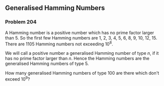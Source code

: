﻿## Generalised Hamming Numbers
### Problem 204

A Hamming number is a positive number which has no prime factor larger than 5.
So the first few Hamming numbers are 1, 2, 3, 4, 5, 6, 8, 9, 10, 12, 15.
There are 1105 Hamming numbers not exceeding 10<sup>8</sup>.

We will call a positive number a generalised Hamming number of type $n$, if it has no prime factor larger than $n$.
Hence the Hamming numbers are the generalised Hamming numbers of type 5.

How many generalised Hamming numbers of type 100 are there which don't exceed 10<sup>9</sup>?
